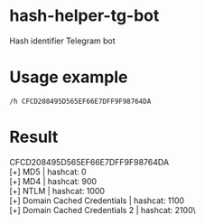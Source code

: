 # hash-helper-tg-bot
Hash identifier Telegram bot
# Usage example
`/h CFCD208495D565EF66E7DFF9F98764DA`
# Result
CFCD208495D565EF66E7DFF9F98764DA\
[+] MD5 | hashcat: 0\
[+] MD4 | hashcat: 900\
[+] NTLM | hashcat: 1000\
[+] Domain Cached Credentials | hashcat: 1100\
[+] Domain Cached Credentials 2 | hashcat: 2100\
